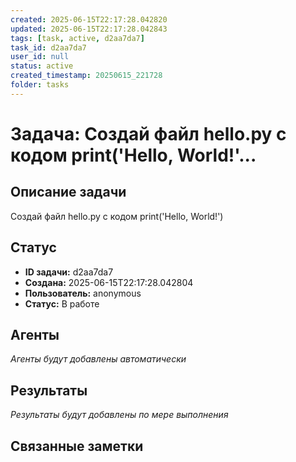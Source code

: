 ```yaml
---
created: 2025-06-15T22:17:28.042820
updated: 2025-06-15T22:17:28.042843
tags: [task, active, d2aa7da7]
task_id: d2aa7da7
user_id: null
status: active
created_timestamp: 20250615_221728
folder: tasks
---
```


# Задача: Создай файл hello.py с кодом print('Hello, World!'...

## Описание задачи

Создай файл hello.py с кодом print('Hello, World!')

## Статус
- **ID задачи:** d2aa7da7
- **Создана:** 2025-06-15T22:17:28.042804
- **Пользователь:** anonymous
- **Статус:** В работе

## Агенты
*Агенты будут добавлены автоматически*

## Результаты
*Результаты будут добавлены по мере выполнения*

## Связанные заметки

